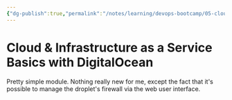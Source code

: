 ```yaml
---
{"dg-publish":true,"permalink":"/notes/learning/devops-bootcamp/05-cloud-and-infrastructure-as-a-service-with-digitalocean/"}
---
```


# Cloud & Infrastructure as a Service Basics with DigitalOcean

Pretty simple module. Nothing really new for me, except the fact that it's possible to manage the droplet's firewall via the web user interface.
